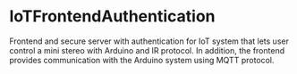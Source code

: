 # IoTFrontendAuthentication
Frontend and secure server with authentication for IoT system that lets user control a mini stereo with Arduino and IR protocol.
In addition, the frontend provides communication with the Arduino system using MQTT protocol.
